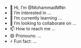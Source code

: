 - 👋 Hi, I’m @MohammadMNn
- 👀 I’m interested in ...
- 🌱 I’m currently learning ...
- 💞️ I’m looking to collaborate on ...
- 📫 How to reach me ...
- 😄 Pronouns: ...
- ⚡ Fun fact: ...

<!---
MohammadMNn/MohammadMNn is a ✨ special ✨ repository because its `README.md` (this file) appears on your GitHub profile.
You can click the Preview link to take a look at your changes.
--->

